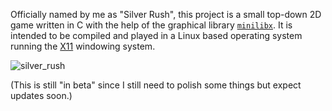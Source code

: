 Officially named by me as "Silver Rush", this project is a small top-down 2D game written in C with the help of the graphical library [`minilibx`](https://github.com/42Paris/minilibx-linux).
It is intended to be compiled and played in a Linux based operating system running the [X11](https://x.org/wiki/) windowing system.

![silver_rush](https://user-images.githubusercontent.com/96696321/227514417-80b6ec27-3070-4724-8d5a-3183a0426936.gif)

(This is still "in beta" since I still need to polish some things but expect updates soon.)
